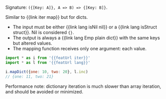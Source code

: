 Signature: `({[Key: A]}, A => B) => {[Key: B]}`.

Similar to {{link iter map}} but for dicts.

* The input must be either {{link lang isNil nil}} or a {{link lang isStruct struct}}. Nil is considered `{}`.
* The output is always a {{link lang Emp plain dict}} with the same keys but altered values.
* The mapping function receives only one argument: each value.

```js
import * as i from '{{featUrl iter}}'
import * as l from '{{featUrl lang}}'

i.mapDict({one: 10, two: 20}, l.inc)
// {one: 11, two: 21}
```

Performance note: dictionary iteration is much slower than array iteration, and should be avoided or minimized.
